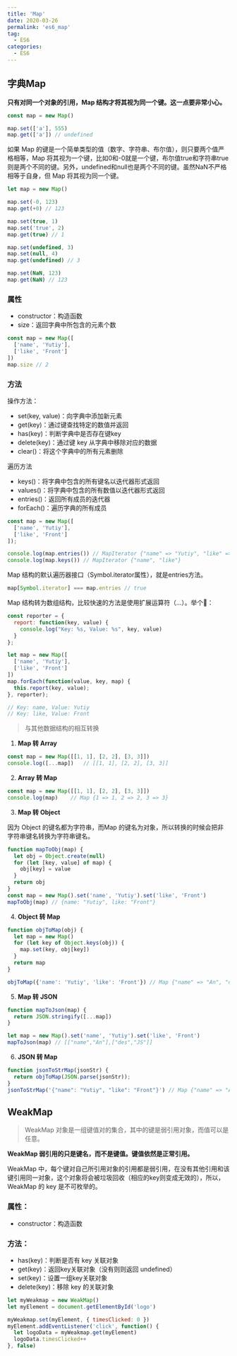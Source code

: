 ```yaml
---
title: 'Map'
date: 2020-03-26
permalink: 'es6_map'
tag:
  - ES6
categories:
  - ES6
---
```


## 字典Map

**只有对同一个对象的引用，Map 结构才将其视为同一个键。这一点要非常小心。**

```js
const map = new Map()

map.set(['a'], 555)
map.get(['a']) // undefined
```

如果 Map 的键是一个简单类型的值（数字、字符串、布尔值），则只要两个值严格相等，Map 将其视为一个键，比如0和-0就是一个键，布尔值true和字符串true则是两个不同的键。另外，undefined和null也是两个不同的键。虽然NaN不严格相等于自身，但 Map 将其视为同一个键。

```js
let map = new Map()

map.set(-0, 123)
map.get(+0) // 123

map.set(true, 1)
map.set('true', 2)
map.get(true) // 1

map.set(undefined, 3)
map.set(null, 4)
map.get(undefined) // 3

map.set(NaN, 123)
map.get(NaN) // 123
```

### 属性

- constructor：构造函数
- size：返回字典中所包含的元素个数

```js
const map = new Map([
  ['name', 'Yutiy'],
  ['like', 'Front']
])
map.size // 2
```

### 方法

操作方法：

- set(key, value)：向字典中添加新元素
- get(key)：通过键查找特定的数值并返回
- has(key)：判断字典中是否存在键key
- delete(key)：通过键 key 从字典中移除对应的数据
- clear()：将这个字典中的所有元素删除

遍历方法

- keys()：将字典中包含的所有键名以迭代器形式返回
- values()：将字典中包含的所有数值以迭代器形式返回
- entries()：返回所有成员的迭代器
- forEach()：遍历字典的所有成员

```js
const map = new Map([
  ['name', 'Yutiy'],
  ['like', 'Front']
]);

console.log(map.entries()) // MapIterator {"name" => "Yutiy", "like" => "Front"}
console.log(map.keys()) // MapIterator {"name", "like"}
```

Map 结构的默认遍历器接口（Symbol.iterator属性），就是entries方法。

```js
map[Symbol.iterator] === map.entries // true
```

Map 结构转为数组结构，比较快速的方法是使用扩展运算符（...）。举个🌰：

```js
const reporter = {
  report: function(key, value) {
    console.log("Key: %s, Value: %s", key, value)
  }
};

let map = new Map([
  ['name', 'Yutiy'],
  ['like', 'Front']
])
map.forEach(function(value, key, map) {
  this.report(key, value);
}, reporter);

// Key: name, Value: Yutiy
// Key: like, Value: Front
```

> 与其他数据结构的相互转换

1. **Map 转 Array**

```js
const map = new Map([[1, 1], [2, 2], [3, 3]])
console.log([...map])	// [[1, 1], [2, 2], [3, 3]]
```

2. **Array 转 Map**

```js
const map = new Map([[1, 1], [2, 2], [3, 3]])
console.log(map)	// Map {1 => 1, 2 => 2, 3 => 3}
```

3. **Map 转 Object**

因为 Object 的键名都为字符串，而Map 的键名为对象，所以转换的时候会把非字符串键名转换为字符串键名。

```js
function mapToObj(map) {
  let obj = Object.create(null)
  for (let [key, value] of map) {
    obj[key] = value
  }
  return obj
}
const map = new Map().set('name', 'Yutiy').set('like', 'Front')
mapToObj(map) // {name: "Yutiy", like: "Front"}
```

4. **Object 转 Map**

```js
function objToMap(obj) {
  let map = new Map()
  for (let key of Object.keys(obj)) {
    map.set(key, obj[key])
  }
  return map
}

objToMap({'name': 'Yutiy', 'like': 'Front'}) // Map {"name" => "An", "des" => "JS"}
```

5. **Map 转 JSON**

```js
function mapToJson(map) {
  return JSON.stringify([...map])
}

let map = new Map().set('name', 'Yutiy').set('like', 'Front')
mapToJson(map) // [["name","An"],["des","JS"]]
```

6. **JSON 转 Map**

```js
function jsonToStrMap(jsonStr) {
  return objToMap(JSON.parse(jsonStr));
}
jsonToStrMap('{"name": "Yutiy", "like": "Front"}') // Map {"name" => "An", "des" => "JS"}
```

## WeakMap

> WeakMap 对象是一组键值对的集合，其中的键是弱引用对象，而值可以是任意。

**WeakMap 弱引用的只是键名，而不是键值。键值依然是正常引用。**

WeakMap 中，每个键对自己所引用对象的引用都是弱引用，在没有其他引用和该键引用同一对象，这个对象将会被垃圾回收（相应的key则变成无效的），所以，WeakMap 的 key 是不可枚举的。

### 属性：

- constructor：构造函数

### 方法：

- has(key)：判断是否有 key 关联对象
- get(key)：返回key关联对象（没有则则返回 undefined）
- set(key)：设置一组key关联对象
- delete(key)：移除 key 的关联对象

```js
let myWeakmap = new WeakMap()
let myElement = document.getElementById('logo')

myWeakmap.set(myElement, { timesClicked: 0 })
myElement.addEventListener('click', function() {
  let logoData = myWeakmap.get(myElement)
  logoData.timesClicked++
}, false)
```
